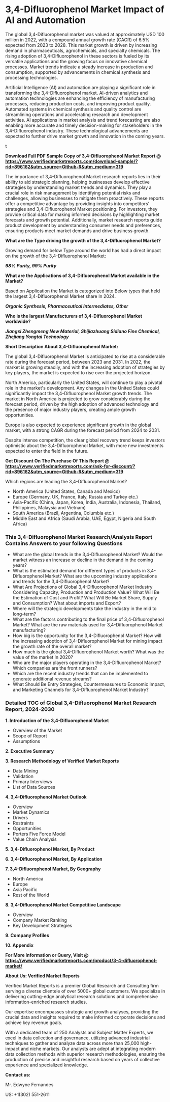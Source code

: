 <meta name="title" content="Global 3,4-Difluorophenol Market Impact of AI and Automation"><meta name="description" content="The global 3,4-Difluorophenol market was valued at approximately USD 100 million in 2022, with a compound annual growth rate (CAGR) of 6.5% expected from 2023 to 2028."><meta name="title" content="3,4-Difluorophenol Market Size, Share, Scope, Trends, Growth, Opportunities, Analysis, Forecast"><h1>3,4-Difluorophenol Market Impact of AI and Automation</h1><p>The global 3,4-Difluorophenol market was valued at approximately USD 100 million in 2022, with a compound annual growth rate (CAGR) of 6.5% expected from 2023 to 2028. This market growth is driven by increasing demand in pharmaceuticals, agrochemicals, and specialty chemicals. The rising adoption of 3,4-Difluorophenol in these sectors is fueled by its versatile applications and the growing focus on innovative chemical processes. Market trends indicate a steady increase in production and consumption, supported by advancements in chemical synthesis and processing technologies.</p><p>Artificial Intelligence (AI) and automation are playing a significant role in transforming the 3,4-Difluorophenol market. AI-driven analytics and automation technologies are enhancing the efficiency of manufacturing processes, reducing production costs, and improving product quality. Automated systems in chemical synthesis and quality control are streamlining operations and accelerating research and development activities. AI applications in market analysis and trend forecasting are also enabling more accurate and timely decision-making for stakeholders in the 3,4-Difluorophenol industry. These technological advancements are expected to further drive market growth and innovation in the coming years.</p>t</p><p id="" class=""><strong>Download Full PDF Sample Copy of 3,4-Difluorophenol Market Report @ <a href="https://www.verifiedmarketreports.com/download-sample/?rid=896162&utm_source=Github-R&utm_medium=319" target="_blank">https://www.verifiedmarketreports.com/download-sample/?rid=896162&utm_source=Github-R&utm_medium=319</a></strong></p><p>The importance of&nbsp;3,4-Difluorophenol Market research reports lies in their ability to aid strategic planning, helping businesses develop effective strategies by understanding market trends and dynamics. They play a crucial role in risk management by identifying potential risks and challenges, allowing businesses to mitigate them proactively. These reports offer a competitive advantage by providing insights into competitors' strategies and 3,4-Difluorophenol Market positioning. For investors, they provide critical data for making informed decisions by highlighting market forecasts and growth potential. Additionally, market research reports guide product development by understanding consumer needs and preferences, ensuring products meet market demands and drive business growth.</p><p><strong>What are the&nbsp;Type driving the growth of the 3,4-Difluorophenol Market?</strong></p><p id="" class="">Growing demand for below Type around the world has had a direct impact on the growth of the 3,4-Difluorophenol Market:</p><em><strong>98% Purity, 99% Purity</strong></em></p><strong>What are the&nbsp;Applications&nbsp;of 3,4-Difluorophenol Market available in the Market?</strong></p><p id="" class="">Based on Application the Market is categorized into Below types that held the largest 3,4-Difluorophenol Market share In 2024.</p><em><strong>Organic Synthesis, Pharmaceutical Intermediates, Other</strong></em></p><strong>Who is the largest Manufacturers of 3,4-Difluorophenol Market worldwide?</strong></p><p><em><strong>Jiangxi Zhengmeng New Material, Shijiazhuang Sidiano Fine Chemical, Zhejiang Yongtai Technology</strong></em></p><p id="" class=""><strong>Short Description About 3,4-Difluorophenol Market:</strong></p><p>The global 3,4-Difluorophenol Market is anticipated to rise at a considerable rate during the forecast period, between 2023 and 2031. In 2022, the market is growing steadily, and with the increasing adoption of strategies by key players, the market is expected to rise over the projected horizon.</p><p>North America, particularly the United States, will continue to play a pivotal role in the market's development. Any changes in the United States could significantly impact the 3,4-Difluorophenol Market growth trends. The market in North America is projected to grow considerably during the forecast period, driven by the high adoption of advanced technology and the presence of major industry players, creating ample growth opportunities.</p><p>Europe is also expected to experience significant growth in the global market, with a strong CAGR during the forecast period from 2024 to 2031.</p><p>Despite intense competition, the clear global recovery trend keeps investors optimistic about the 3,4-Difluorophenol Market, with more new investments expected to enter the field in the future.</p><p id="" class=""><strong>Get Discount On The Purchase Of This Report @ <a href="https://www.verifiedmarketreports.com/ask-for-discount/?rid=896162&utm_source=Github-R&utm_medium=319" target="_blank">https://www.verifiedmarketreports.com/ask-for-discount/?rid=896162&utm_source=Github-R&utm_medium=319</a></strong></p>Which regions are leading the 3,4-Difluorophenol Market?</p><ul><li>North America (United States, Canada and Mexico)</li><li>Europe (Germany, UK, France, Italy, Russia and Turkey etc.)</li><li>Asia-Pacific (China, Japan, Korea, India, Australia, Indonesia, Thailand, Philippines, Malaysia and Vietnam)</li><li>South America (Brazil, Argentina, Columbia etc.)</li><li>Middle East and Africa (Saudi Arabia, UAE, Egypt, Nigeria and South Africa)</li></ul><h3 id="" class="">This 3,4-Difluorophenol Market Research/Analysis Report Contains Answers to your following Questions</h3><ul><li>What are the global trends in the 3,4-Difluorophenol Market? Would the market witness an increase or decline in the demand in the coming years?</li><li>What is the estimated demand for different types of products in 3,4-Difluorophenol Market? What are the upcoming industry applications and trends for the 3,4-Difluorophenol Market?</li><li>What Are Projections of Global 3,4-Difluorophenol Market Industry Considering Capacity, Production and Production Value? What Will Be the Estimation of Cost and Profit? What Will Be Market Share, Supply and Consumption? What about imports and Export?</li><li>Where will the strategic developments take the industry in the mid to long-term?</li><li>What are the factors contributing to the final price of 3,4-Difluorophenol Market? What are the raw materials used for 3,4-Difluorophenol Market manufacturing?</li><li>How big is the opportunity for the 3,4-Difluorophenol Market? How will the increasing adoption of 3,4-Difluorophenol Market for mining impact the growth rate of the overall market?</li><li>How much is the global 3,4-Difluorophenol Market worth? What was the value of the market In 2020?</li><li>Who are the major players operating in the 3,4-Difluorophenol Market? Which companies are the front runners?</li><li>Which are the recent industry trends that can be implemented to generate additional revenue streams?</li><li>What Should Be Entry Strategies, Countermeasures to Economic Impact, and Marketing Channels for 3,4-Difluorophenol Market Industry?</li></ul><h3 id="" class="">Detailed TOC of Global 3,4-Difluorophenol Market Research Report, 2024-2030</h3><p id="" class=""><strong>1. Introduction of the 3,4-Difluorophenol Market</strong></p><ul><li>Overview of the Market</li><li>Scope of Report</li><li>Assumptions</li></ul><p id="" class=""><strong>2. Executive Summary</strong></p><p id="" class=""><strong>3. Research Methodology of Verified Market Reports</strong></p><ul><li>Data Mining</li><li>Validation</li><li>Primary Interviews</li><li>List of Data Sources</li></ul><p id="" class=""><strong>4. 3,4-Difluorophenol Market Outlook</strong></p><ul><li>Overview</li><li>Market Dynamics</li><li>Drivers</li><li>Restraints</li><li>Opportunities</li><li>Porters Five Force Model</li><li>Value Chain Analysis</li></ul><p id="" class=""><strong>5. 3,4-Difluorophenol Market, By Product</strong></p><p id="" class=""><strong>6. 3,4-Difluorophenol Market, By Application</strong></p><p id="" class=""><strong>7. 3,4-Difluorophenol Market, By Geography</strong></p><ul><li>North America</li><li>Europe</li><li>Asia Pacific</li><li>Rest of the World</li></ul><p id="" class=""><strong>8. 3,4-Difluorophenol Market Competitive Landscape</strong></p><ul><li>Overview</li><li>Company Market Ranking</li><li>Key Development Strategies</li></ul><p id="" class=""><strong>9. Company Profiles</strong></p><p id="" class=""><strong>10. Appendix</strong></p><p id="" class=""><strong>For More Information or Query, Visit @ <a href="https://www.verifiedmarketreports.com/product/3-4-difluorophenol-market/" target="_blank">https://www.verifiedmarketreports.com/product/3-4-difluorophenol-market/</a></strong></p><p id="" class=""><strong>About Us: Verified Market Reports</strong></p><p id="" class="">Verified Market Reports is a premier Global Research and Consulting firm serving a diverse clientele of over 5000+ global customers. We specialize in delivering cutting-edge analytical research solutions and comprehensive information-enriched research studies.</p><p id="" class="">Our expertise encompasses strategic and growth analyses, providing the crucial data and insights required to make informed corporate decisions and achieve key revenue goals.</p><p id="" class="">With a dedicated team of 250 Analysts and Subject Matter Experts, we excel in data collection and governance, utilizing advanced industrial techniques to gather and analyze data across more than 25,000 high-impact and niche markets. Our analysts are adept at integrating modern data collection methods with superior research methodologies, ensuring the production of precise and insightful research based on years of collective experience and specialized knowledge.</p><p id="" class=""><strong>Contact us:</strong></p><p id="" class="">Mr. Edwyne Fernandes</p><p id="" class="">US: +1(302) 551-2611</p>
